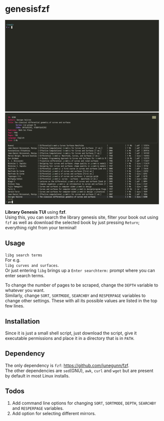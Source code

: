 # genesisfzf
![](libg.gif)
![](libg_frame_35_delay-0.13s.gif)

**Library Genesis TUI** using **fzf**.  
Using this, you can search the library genesis site, filter your book out using `fzf` as well as download the selected book by just pressing `Return`; everything right from your terminal!

## Usage
`libg search terms`  
For e.g.  
`libg curves and surfaces`.   
Or just entering `libg` brings up a `Enter searchterm:` prompt where you can enter search terms.
 
To change the number of pages to be scraped, change the `DEPTH` variable to whatever you want.  
Similarly, change `SORT`, `SORTMODE`, `SEARCHBY` and `RESPERPAGE` variables to change other settings. These with all its possible values are listed in the top few lines.  

## Installation
Since it is just a small shell script, just download the script, give it executable permissions and place it in a directory that is in `PATH`.
 
## Dependency
The only dependency is `fzf`: https://github.com/junegunn/fzf.   
The other dependencies are `sed`(GNU), `awk`, `curl` and `wget` but are present by default in most Linux installs. 

## Todos
1. Add command line options for changing `SORT`, `SORTMODE`, `DEPTH`, `SEARCHBY` and `RESPERPAGE` variables.
2. Add option for selecting different mirrors.
